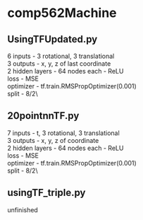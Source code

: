 # comp562Machine



## UsingTFUpdated.py
6 inputs - 3 rotational, 3 translational\
3 outputs - x, y, z of last coordinate\
2 hidden layers - 64 nodes each - ReLU\
loss - MSE\
optimizer - tf.train.RMSPropOptimizer(0.001)\
split - 8/2\

## 20pointnnTF.py
7 inputs - t, 3 rotational, 3 translational\
3 outputs - x, y, z of coordinate\
2 hidden layers - 64 nodes each - ReLU\
loss - MSE\
optimizer - tf.train.RMSPropOptimizer(0.001)\
split - 8/2\

## usingTF_triple.py
unfinished